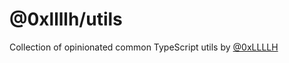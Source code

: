 # @0xllllh/utils

Collection of opinionated common TypeScript utils by [@0xLLLLH](https://github.com/0xLLLLH)
